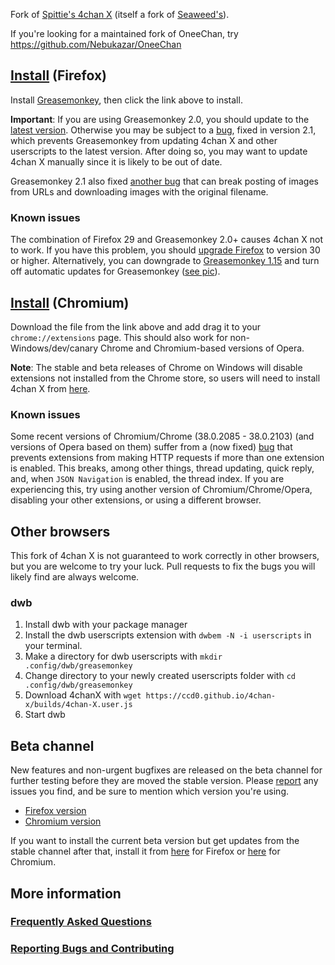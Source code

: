 Fork of [Spittie's 4chan X](https://github.com/Spittie/4chan-x) (itself a fork of [Seaweed's](https://github.com/seaweedchan/4chan-x)).

If you're looking for a maintained fork of OneeChan, try
https://github.com/Nebukazar/OneeChan

## [Install](https://ccd0.github.io/4chan-x/builds/4chan-X.user.js) (Firefox)
Install [Greasemonkey](https://addons.mozilla.org/en-US/firefox/addon/greasemonkey/versions/2.1), then click the link above to install.

**Important**: If you are using Greasemonkey 2.0, you should update to the [latest version](https://addons.mozilla.org/en-US/firefox/addon/greasemonkey/). Otherwise you may be subject to a [bug](https://github.com/greasemonkey/greasemonkey/issues/1938), fixed in version 2.1, which prevents Greasemonkey from updating 4chan X and other userscripts to the latest version. After doing so, you may want to update 4chan X manually since it is likely to be out of date.

Greasemonkey 2.1 also fixed [another bug](https://github.com/greasemonkey/greasemonkey/issues/1937) that can break posting of images from URLs and downloading images with the original filename.

### Known issues
The combination of Firefox 29 and Greasemonkey 2.0+ causes 4chan X not to work.
If you have this problem, you should [upgrade Firefox](http://www.mozilla.org/en-US/firefox/new/) to version 30 or higher.
Alternatively, you can downgrade to [Greasemonkey 1.15](https://addons.mozilla.org/en-US/firefox/addon/greasemonkey/versions/#version-1.15) and turn off automatic updates for Greasemonkey ([see pic](https://raw.githubusercontent.com/ccd0/4chan-x/master/img/2014-07-12_16-19-32.png)).

## [Install](https://ccd0.github.io/4chan-x/builds/4chan-X.crx) (Chromium)
Download the file from the link above and add drag it to your `chrome://extensions` page.
This should also work for non-Windows/dev/canary Chrome and Chromium-based versions of Opera.

**Note**: The stable and beta releases of Chrome on Windows will disable extensions not installed from the Chrome store, so users will need to install 4chan X from [here](https://chrome.google.com/webstore/detail/4chan-x/ohnjgmpcibpbafdlkimncjhflgedgpam).

### Known issues
Some recent versions of Chromium/Chrome (38.0.2085 - 38.0.2103) (and versions of Opera based on them) suffer from a (now fixed) [bug](https://crbug.com/393686) that prevents extensions from making HTTP requests if more than one extension is enabled. This breaks, among other things, thread updating, quick reply, and, when `JSON Navigation` is enabled, the thread index. If you are experiencing this, try using another version of Chromium/Chrome/Opera, disabling your other extensions, or using a different browser.

## Other browsers
This fork of 4chan X is not guaranteed to work correctly in other browsers, but you are welcome to try your luck. Pull requests to fix the bugs you will likely find are always welcome.

### dwb
1. Install dwb with your package manager
2. Install the dwb userscripts extension with `dwbem -N -i userscripts` in your terminal.
3. Make a directory for dwb userscripts with `mkdir .config/dwb/greasemonkey`
4. Change directory to your newly created userscripts folder with `cd .config/dwb/greasemonkey`
5. Download 4chanX with `wget https://ccd0.github.io/4chan-x/builds/4chan-X.user.js`
6. Start dwb

## Beta channel
New features and non-urgent bugfixes are released on the beta channel for further testing before they are moved the stable version. Please [report](https://github.com/ccd0/4chan-x/issues) any issues you find, and be sure to mention which version you're using.
- [Firefox version](https://ccd0.github.io/4chan-x/builds/4chan-X-beta.user.js)
- [Chromium version](https://ccd0.github.io/4chan-x/builds/4chan-X-beta.crx)

If you want to install the current beta version but get updates from the stable channel after that, install it from [here](https://github.com/ccd0/4chan-x/raw/beta/builds/4chan-X.user.js) for Firefox or [here](https://github.com/ccd0/4chan-x/raw/beta/builds/4chan-X.crx) for Chromium.

## More information
### [Frequently Asked Questions](https://github.com/ccd0/4chan-x/wiki/Frequently-Asked-Questions)
### [Reporting Bugs and Contributing](https://github.com/ccd0/4chan-x/blob/master/CONTRIBUTING.md)

